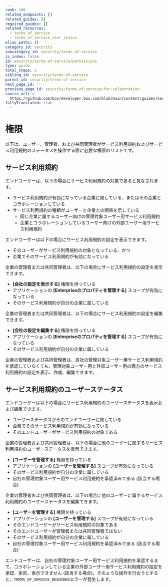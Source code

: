 ```yaml
---
rank: 100
related_endpoints: []
related_guides: []
required_guides: []
related_resources:
  - terms_of_service
  - terms_of_service_user_status
alias_paths: []
category_id: security
subcategory_id: security/terms-of-service
is_index: false
id: security/terms-of-service/permissions
type: guide
total_steps: 3
sibling_id: security/terms-of-service
parent_id: security/terms-of-service
next_page_id: ''
previous_page_id: security/terms-of-service/for-colaboration
source_url: >-
  https://github.com/box/developer.box.com/blob/main/content/guides/security/terms-of-service/permissions.md
fullyTranslated: true
---
```

# 権限

以下は、ユーザー、管理者、および共同管理者がサービス利用規約およびサービス利用規約のステータスを操作する際に必要な権限のリストです。

## サービス利用規約

エンドユーザーは、以下の場合にサービス利用規約の対象であると見なされます。

* サービス利用規約が有効になっている企業に属している、またはその企業とコラボレーションしている
* サービス利用規約の種類がユーザーと企業との関係を示している
  * 同じ企業に属するユーザー向けの管理対象ユーザー用サービス利用規約
  * 企業とコラボレーションしているユーザー向けの外部ユーザー用サービス利用規約

エンドユーザーは以下の場合にサービス利用規約の設定を表示できます。

* そのユーザーがサービス利用規約の対象となっている、かつ
* 企業でそのサービス利用規約が有効になっている

企業の管理者または共同管理者は、以下の場合にサービス利用規約の設定を表示できます。

* **\[会社の設定を表示する]** 権限を持っている
* アプリケーションの **\[Enterpriseのプロパティを管理する]** スコープが有効になっている
* そのサービス利用規約が自分の企業に属している

企業の管理者または共同管理者は、以下の場合にサービス利用規約の設定を編集できます。

* **\[会社の設定を編集する]** 権限を持っている
* アプリケーションの **\[Enterpriseのプロパティを管理する]** スコープが有効になっている
* そのサービス利用規約が自分の企業に属している

企業の管理者および共同管理者は、自社の管理対象ユーザー用サービス利用規約を承認していなくても、管理対象ユーザー用と外部ユーザー用の両方のサービス利用規約の設定を表示、作成、編集できます。

## サービス利用規約のユーザーステータス

エンドユーザーは以下の場合にサービス利用規約のユーザーステータスを表示および編集できます。

* ユーザーステータスがそのエンドユーザーに属している
* 企業でそのサービス利用規約が有効になっている
* そのエンドユーザーがサービス利用規約の対象である

企業の管理者および共同管理者は、以下の場合に他のユーザーに属するサービス利用規約のユーザーステータスを表示できます。

* **\[ユーザーを管理する]** 権限を持っている
* アプリケーションの **\[ユーザーを管理する]** スコープが有効になっている
* そのサービス利用規約が自分の企業に属している
* 自社の管理対象ユーザー用サービス利用規約を承認済みである (該当する場合)

企業の管理者および共同管理者は、以下の場合に他のユーザーに属するサービス利用規約のユーザーステータスを編集できます。

* **\[ユーザーを管理する]** 権限を持っている
* アプリケーションの **\[ユーザーを管理する]** スコープが有効になっている
* そのエンドユーザーがサービス利用規約の対象である
* そのエンドユーザーが管理者または共同管理者ではない
* そのサービス利用規約が自分の企業に属している
* 自社の管理対象ユーザー用サービス利用規約を承認済みである (該当する場合)

エンドユーザーは、自社の管理対象ユーザー用サービス利用規約を承認するまで、コラボレーションしている企業の外部ユーザー用サービス利用規約の設定を承認、拒否、表示できません (該当する場合)。そのような操作を行おうとすると、`TERMS_OF_SERVICE_REQUIRED`エラーが発生します。
